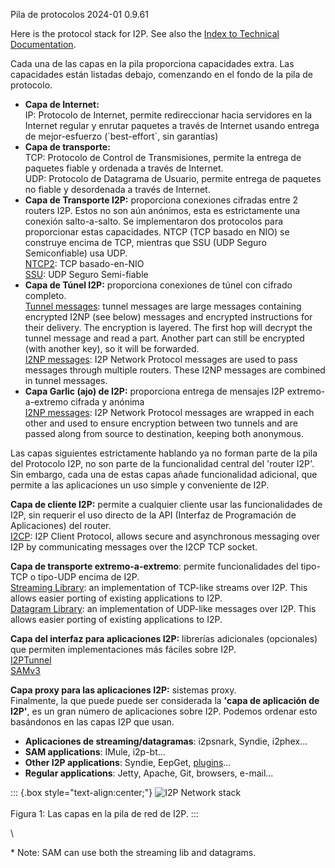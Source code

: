  Pila de
protocolos 2024-01 0.9.61 

Here is the protocol stack for I2P. See also the [Index to Technical
Documentation]().

Cada una de las capas en la pila proporciona capacidades extra. Las
capacidades están listadas debajo, comenzando en el fondo de la pila de
protocolo.

- **Capa de Internet:**\
 IP: Protocolo de Internet, permite redireccionar hacia servidores en
 la Internet regular y enrutar paquetes a través de Internet usando
 entrega de mejor-esfuerzo (\`best-effort\`, sin garantías)
- **Capa de transporte:**\
 TCP: Protocolo de Control de Transmisiones, permite la entrega de
 paquetes fiable y ordenada a través de Internet.\
 UDP: Protocolo de Datagrama de Usuario, permite entrega de paquetes
 no fiable y desordenada a través de Internet.
- **Capa de Transporte I2P:** proporciona conexiones cifradas entre 2
 routers I2P. Estos no son aún anónimos, esta es estrictamente una
 conexión salto-a-salto. Se implementaron dos protocolos para
 proporcionar estas capacidades. NTCP (TCP basado en NIO) se
 construye encima de TCP, mientras que SSU (UDP Seguro Semiconfiable)
 usa UDP.\
 [NTCP2](): TCP basado-en-NIO\
 [SSU](): UDP Seguro
 Semi-fiable
- **Capa de Túnel I2P:** proporciona conexiones de túnel con cifrado
 completo.\
 [Tunnel messages](): tunnel messages
 are large messages containing encrypted I2NP (see below) messages
 and encrypted instructions for their delivery. The encryption is
 layered. The first hop will decrypt the tunnel message and read a
 part. Another part can still be encrypted (with another key), so it
 will be forwarded.\
 [I2NP messages](): I2P Network Protocol
 messages are used to pass messages through multiple routers. These
 I2NP messages are combined in tunnel messages.
- **Capa Garlic (ajo) de I2P:** proporciona entrega de mensajes I2P
 extremo-a-extremo cifrada y anónima\
 [I2NP messages](): I2P Network Protocol
 messages are wrapped in each other and used to ensure encryption
 between two tunnels and are passed along from source to destination,
 keeping both anonymous.

Las capas siguientes estrictamente hablando ya no forman parte de la
pila del Protocolo I2P, no son parte de la funcionalidad central del
\'router I2P\'. Sin embargo, cada una de estas capas añade funcionalidad
adicional, que permite a las aplicaciones un uso simple y conveniente de
I2P.

**Capa de cliente I2P:** permite a cualquier cliente usar las
funcionalidades de I2P, sin requerir el uso directo de la API (Interfaz
de Programación de Aplicaciones) del router.\
[I2CP](): I2P Client Protocol, allows secure and
asynchronous messaging over I2P by communicating messages over the I2CP
TCP socket.

**Capa de transporte extremo-a-extremo**: permite funcionalidades del
tipo-TCP o tipo-UDP encima de I2P.\
[Streaming Library](): an implementation of
TCP-like streams over I2P. This allows easier porting of existing
applications to I2P.\
[Datagram Library](): an implementation of
UDP-like messages over I2P. This allows easier porting of existing
applications to I2P.

**Capa del interfaz para aplicaciones I2P:** librerías adicionales
(opcionales) que permiten implementaciones más fáciles sobre I2P.\
[I2PTunnel]()\
[SAMv3]()

**Capa proxy para las aplicaciones I2P:** sistemas proxy.\
Finalmente, la que puede puede ser considerada la **\'capa de aplicación
de I2P\'**, es un gran número de aplicaciones sobre I2P. Podemos ordenar
esto basándonos en las capas I2P que usan.

- **Aplicaciones de streaming/datagramas**: i2psnark, Syndie,
 i2phex\...
- **SAM applications**: IMule, i2p-bt\...
- **Other I2P
 applications**: Syndie, EepGet,
 [plugins]()\...
- **Regular applications**: Jetty, Apache, Git, browsers, e-mail\...

::: {.box style="text-align:center;"}
![I2P Network
stack](images/protocol_stack.png "I2P Network stack")\
\
Figura 1: Las capas en la pila de red de I2P.
:::

\

\* Note: SAM can use both the streaming lib and datagrams.


